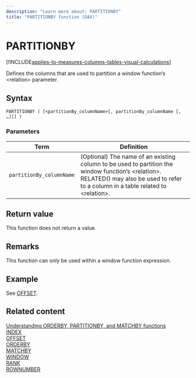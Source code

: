 ```yaml
---
description: "Learn more about: PARTITIONBY"
title: "PARTITIONBY function (DAX)"
---
```


# PARTITIONBY

[!INCLUDE[applies-to-measures-columns-tables-visual-calculations](includes/applies-to-measures-columns-tables-visual-calculations.md)]

Defines the columns that are used to partition a window function’s \<relation> parameter.
  
## Syntax  
  
```dax
PARTITIONBY ( [<partitionBy_columnName>[, partitionBy_columnName [, …]]] )
```
  
### Parameters  
  
|Term|Definition|  
|--------|--------------|  
|`partitionBy_columnName`| (Optional) The name of an existing column to be used to partition the window function’s \<relation>.</br> RELATED() may also be used to refer to a column in a table related to \<relation>.|

## Return value

This function does not return a value.  
  
## Remarks

This function can only be used within a window function expression.

## Example

See [OFFSET](offset-function-dax.md).

## Related content

[Understanding ORDERBY, PARTITIONBY, and MATCHBY functions](../dax/best-practices/dax-understand-orderby.md)  
[INDEX](index-function-dax.md)  
[OFFSET](offset-function-dax.md)  
[ORDERBY](orderby-function-dax.md)  
[MATCHBY](matchby-function-dax.md)  
[WINDOW](window-function-dax.md)  
[RANK](rank-function-dax.md)  
[ROWNUMBER](rownumber-function-dax.md)